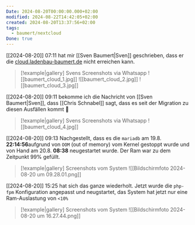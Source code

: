 ```yaml
---
Date: 2024-08-20T00:00:00.000+02:00
modified: 2024-08-22T14:42:05+02:00
created: 2024-08-20T13:37:56+02:00
tags:
  - baumert/nextcloud
Done: true
---
```


[[2024-08-20]] 07:11 hat mir [[Sven Baumert|Sven]]  geschrieben, dass er die [cloud.ladenbau-baumert.de](https://cloud.ladenbau-baumert.de/) nicht erreichen kann. 
> [!example|gallery] Svens Screenshots via Whatsapp
> ![[baumert_cloud_1.jpg]]
> ![[baumert_cloud_2.jpg]]
> ![[baumert_cloud_3.jpg]]


[[2024-08-20]] 09:11 bekomme ich die Nachricht von [[Sven Baumert|Sven]], dass [[Chris Schnabel]] sagt, dass es seit der Migration zu diesen Ausfällen kommt 🤮
> [!example|gallery] Svens Screenshots via Whatsapp
> ![[baumert_cloud_4.jpg]]

[[2024-08-20]] 09:13 Nachgestellt, dass es die `mariadb` am 19.8. **22:14:56**aufgrund von `OOM` (out of memory) vom Kernel gestoppt wurde und von Hand am 20.8. **08:38** neugestartet wurde. Der Ram war zu dem Zeitpunkt 99% gefüllt.
> [!example|gallery] Screenshots vom System
> ![[Bildschirmfoto 2024-08-20 um 09.28.01.png]]

[[2024-08-20]] 15:25 hat sich das ganze wiederholt. Jetzt wurde die `php-fpm` Konfiguration angepasst und neugstartet, das System hat jetzt nur eine Ram-Auslastung von `<10%`
> [!example|gallery] Screenshots vom System
> ![[Bildschirmfoto 2024-08-20 um 16.27.44.png]]